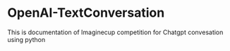 # OpenAI-TextConversation
 This is documentation of Imaginecup competition for Chatgpt convesation using python
